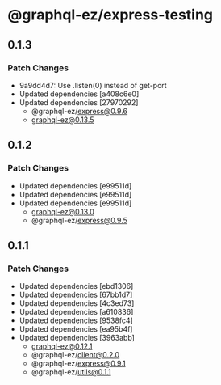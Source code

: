 # @graphql-ez/express-testing

## 0.1.3

### Patch Changes

- 9a9dd4d7: Use .listen(0) instead of get-port
- Updated dependencies [a408c6e0]
- Updated dependencies [27970292]
  - @graphql-ez/express@0.9.6
  - graphql-ez@0.13.5

## 0.1.2

### Patch Changes

- Updated dependencies [e99511d]
- Updated dependencies [e99511d]
- Updated dependencies [e99511d]
  - graphql-ez@0.13.0
  - @graphql-ez/express@0.9.5

## 0.1.1

### Patch Changes

- Updated dependencies [ebd1306]
- Updated dependencies [67bb1d7]
- Updated dependencies [4c3ed73]
- Updated dependencies [a610836]
- Updated dependencies [9538fc4]
- Updated dependencies [ea95b4f]
- Updated dependencies [3963abb]
  - graphql-ez@0.12.1
  - @graphql-ez/client@0.2.0
  - @graphql-ez/express@0.9.1
  - @graphql-ez/utils@0.1.1
